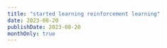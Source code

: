 ```yaml
---
title: "started learning reinforcement learning"
date: 2023-08-20
publishDate: 2023-08-20
monthOnly: true
---
```


<!-- Nothing here will be shown to the user. -->